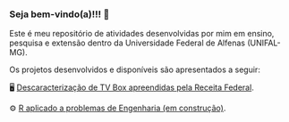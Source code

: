 ### Seja bem-vindo(a)!!! 👋

Este é meu repositório de atividades desenvolvidas por mim em ensino, pesquisa e extensão dentro da Universidade Federal de Alfenas (UNIFAL-MG).

Os projetos desenvolvidos e disponíveis são apresentados a seguir:

🖥️ [Descaracterização de TV Box apreendidas pela Receita Federal](https://github.com/lnrddev/tvbox).

⚙️ [R aplicado a problemas de Engenharia (em construção)](https://github.com/lnrddev/rengenharia).
<!--
**lnrddev/lnrddev** is a ✨ _special_ ✨ repository because its `README.md` (this file) appears on your GitHub profile.

Here are some ideas to get you started:

- 🔭 I’m currently working on ...
- 🌱 I’m currently learning ...
- 👯 I’m looking to collaborate on ...
- 🤔 I’m looking for help with ...
- 💬 Ask me about ...
- 📫 How to reach me: ...
- 😄 Pronouns: ...
- ⚡ Fun fact: ...
-->
